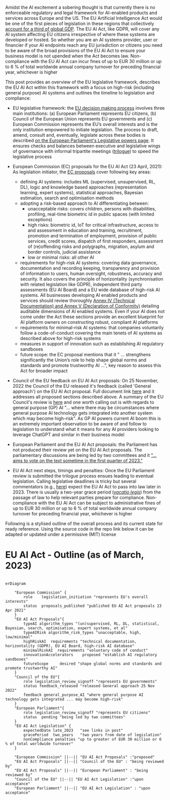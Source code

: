 Amidst the AI excitement a sobering thought is that currently there is no enforceable regulatory and legal framework for AI-enabled products and services across Europe and the US. The EU Artificial Intelligence Act would be one of the first pieces of legislation in these regions that collectively [account for a third of global GDP](https://www.worldeconomics.com/Share-of-Global-GDP/United%20States.aspx). The EU AI Act, like GDPR, will cover any AI system affecting EU citizens irrespective of where these systems are developed or hosted. So whether you are an AI systems provider, user or financier if your AI endpoints reach any EU jurisdiction or citizens you need to be aware of the broad provisions of the EU AI Act to ensure your business model is not upended when the Act becomes law. Non-compliance with the EU AI Act can incur fines of up to EUR 30 million or up to 6 % of total worldwide annual company turnover for preceding financial year, whichever is higher 

This post provides an overview of the EU legislative framework, describes the EU AI Act within this framework with a focus on high-risk (including general purpose) AI systems and outlines the timeline to legislation and compliance: 

- EU legislative framework: the [EU decision making process](https://european-union.europa.eu/institutions-law-budget/decision-making-process/legislation_en) involves three main institutions: (a) European Parliament represents EU citizens, (b) Council of the European Union represents EU governments and (c) European Commission represents the EU’s overall interests and is the only institution empowered to initiate legislation. The process to draft, amend, consult and, eventually, legislate across these bodies is described [on the European Parliament's Legislative powers page](https://www.europarl.europa.eu/about-parliament/en/powers-and-procedures/legislative-powers). It ensures checks and balances between executive and legislative wings of governance with informal tripartite meetings ([trilogue](https://www.europarl.europa.eu/thinktank/en/document/EPRS_BRI(2021)690614)) to speed the legislative process

- European Commission (EC) proposals for the EU AI Act (23 April, 2021): As legislation initiator, the [EC proposals](https://eur-lex.europa.eu/legal-content/EN/TXT/?uri=CELEX:52021PC0206) cover following key areas:
  - defining AI systems: includes ML (supervised, unsupervised, RL, DL), logic and knowledge based approaches (representation learning, expert systems), statistical approaches, Bayesian estimation, search and optimisation methods 
  - adopting a risk-based approach to AI differentiating between:
    - unacceptable risks: covers children, persons with disabilities, profiling, real-time biometric id in public spaces (with limited exceptions)
    - high risks: biometric id, IoT for critical infrastructure, access to and assessment in education and training, recruitment, promotion and termination of employment, provision of public services, credit scores, dispatch of first responders, assessment of (re)offending risks and polygraphs, migration, asylum and border controls, judicial assistance 
    - low or minimal risks: all other AI  
  - requirements for high-risk AI systems: covering data governance, documentation and recording keeping, transparency  and provision of information to users, human oversight, robustness, accuracy and security. It also covers the principle of horizontality (synchronisation with related legislation like GDPR), independent third party assessments (EU AI Board) and a EU wide database of high-risk AI systems. All businesses developing AI enabled products and services should review thoroughly [Annex IV (Technical Documentation) and Annex V (Declaration of Conformity)](https://artificialintelligenceact.eu/annexes/) detailing auditable dimensions of AI enabled systems. Even if your AI does not come under the Act these sections provide an excellent blueprint for AI platform owners on constructing robust, compliant AI platforms 
  - requirements for minimal-risk AI systems: that companies voluntarily follow a code-of-conduct covering the main tenets of AI systems as described above for high-risk systems 
  - measures in support of innovation such as establishing AI regulatory sandboxes 
  - future scope: the EC proposal mentions that it " ... strengthens significantly the Union’s role to help shape global norms and standards and promote trustworthy AI ...", key reason to assess this Act for broader impact 

- Council of the EU feedback on EU AI Act proposals: On 25 November, 2022 the Council of the EU released it's feedback (called 'General approach') on the EU AI Act proposal. Full document link [here](https://data.consilium.europa.eu/doc/document/ST-14954-2022-INIT/en/pdf) and it addresses all proposed sections described above. A summary of the EU Council's review is [here](https://www.consilium.europa.eu/en/press/press-releases/2022/12/06/artificial-intelligence-act-council-calls-for-promoting-safe-ai-that-respects-fundamental-rights/) and one worth calling out is with regards to general purpose (GP) AI "... where there may be circumstances where general purpose AI technology gets integrated into another system which may become high-risk". As GP AI powers current AI boom this is an extremely important observation to be aware of and follow to legislation to understand what it means for any AI providers looking to leverage ChatGPT and similar in their business model 

- European Parliament and the EU AI Act proposals: the Parliament has not produced their review yet on the EU AI Act proposals. The parliamentary discussions are being led by two committees and it ["... aims to vote on the text sometime in the first quarter of 2023."](https://iapp.org/news/a/a-look-at-european-parliaments-ai-act-negotiations/)

- EU AI Act next steps, timings and penalties: Once the EU Parliament review is submitted the trilogue process ensues leading to eventual legislation. Calling legislative deadlines is tricky but several commentators (e.g., [here](https://www.arnoldporter.com/en/perspectives/advisories/2023/01/europe-ai-act-moves-forward)) expect the EU AI Act to pass into law later in 2023. There is usually a two-year grace period ([*vacatio legis*](https://www.responsible.ai/post/eu-ai-act-explained)) from the passage of law to help relevant parties prepare for compliance. Non-compliance with the EU AI Act can be subject to administrative fines of up to EUR 30 million or up to 6 % of total worldwide annual company turnover for preceding financial year, whichever is higher 

Following is a stylised outline of the overall process and its current state for ready reference. Using the source code in the repo link below it can be adapted or updated under a permissive (MIT) license   

# EU AI Act - Outline (as of March, 2023)

```mermaid

erDiagram

    "European Commission" {
        role    legislation_initiation "represents EU's overall interests"
        status  proposals_published "published EU AI Act proposals 23 Apr 2021"
    }
    "EU AI Act Proposals"{
        typeAI algorithm_types "(un)supervised, RL, DL, statistical, Bayesian, search, optimisation, expert systems, et al"
        typeAIRisk algorithm_risk_types "unacceptable, high, low/minimal"
        highRiskAI  requirements "technical documentation, horizontality (GDPR), EU AI Board, high-risk AI database"
        minimalRiskAI  requirements "voluntary code of conduct"
        innovationAccelerators    proposed "establish AI regulatory sandboxes" 
        futureScope     desired "shape global norms and standards and promote trustworthy AI"
    }
    "Council of the EU"{
        role legislation_review_signoff "represents EU governments"
        status feedback_released "released General approach 25 Nov 2022"
        feedback general_purpose_AI "where general purpose AI technology gets integrated ... may become high-risk"
    }
    "European Parliament"{
        role legislation_review_signoff "represents EU citizens"
        status  pending "being led by two committees" 
    }
    "EU AI Act Legislation" {
        expectedDate late_2023   "see links in post" 
        gracePeriod  two_years   "two years from date of legislation" 
        nonCompliance penalties "up to greater of EUR 30 million or 6 % of total worldwide turnover"
    }
    
    "European Commission" ||--|| "EU AI Act Proposals" :"proposed"
    "EU AI Act Proposals" ||--|| "Council of the EU" : "being reviewed by"
    "EU AI Act Proposals" ||--|| "European Parliament" : "being reviewed by"
    "Council of the EU" ||--|| "EU AI Act Legislation" :"upon acceptance"
    "European Parliament" ||--|| "EU AI Act Legislation" : "upon acceptance"
  
```